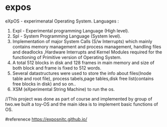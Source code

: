 # expos
eXpOS - experimenatal Operating System.
Languages :
1. Expl - Experimental programming Language (High level).
2. Spl - System Programming Language (System level).
3. Implementation of major System Calls (S/w Interrupts) which mainly contains memory management and process management,
   handling files and deadlocks ,Hardware Interrupts and Kernel Modules required for the functioning of Primitive version
   of Operating System.
4. A total 512 blocks in disk and 128 frames in main memory and size of both block and frame is fixed to 512 words.
5. Several datastructures were used to store the info about files(Inode table and root file),
   process tabels,page tables,disk free list(contains free blocks in disk) and so on..
6. XSM (eXperimental String Machine) to run the os.





//This project was done as part of course and implemented by group of two.we built a toy-OS and the main idea is to implement basic functions of OS.


#referenece
https://exposnitc.github.io/
